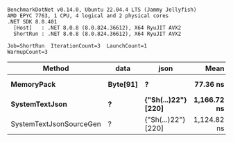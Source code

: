 ```

BenchmarkDotNet v0.14.0, Ubuntu 22.04.4 LTS (Jammy Jellyfish)
AMD EPYC 7763, 1 CPU, 4 logical and 2 physical cores
.NET SDK 8.0.401
  [Host]   : .NET 8.0.8 (8.0.824.36612), X64 RyuJIT AVX2
  ShortRun : .NET 8.0.8 (8.0.824.36612), X64 RyuJIT AVX2

Job=ShortRun  IterationCount=3  LaunchCount=1  
WarmupCount=3  

```
| Method                  | data     | json                | Mean        | Error      | StdDev    | Min         | Max         | Gen0   | Allocated |
|------------------------ |--------- |-------------------- |------------:|-----------:|----------:|------------:|------------:|-------:|----------:|
| **MemoryPack**              | **Byte[91]** | **?**                   |    **77.36 ns** |   **5.269 ns** |  **0.289 ns** |    **77.03 ns** |    **77.57 ns** | **0.0019** |     **168 B** |
| **SystemTextJson**          | **?**        | **{&quot;Sh(...)22&quot;} [220]** | **1,166.72 ns** | **223.119 ns** | **12.230 ns** | **1,159.63 ns** | **1,180.84 ns** | **0.0019** |     **168 B** |
| SystemTextJsonSourceGen | ?        | {&quot;Sh(...)22&quot;} [220] | 1,124.82 ns |  14.303 ns |  0.784 ns | 1,124.12 ns | 1,125.67 ns | 0.0019 |     168 B |
